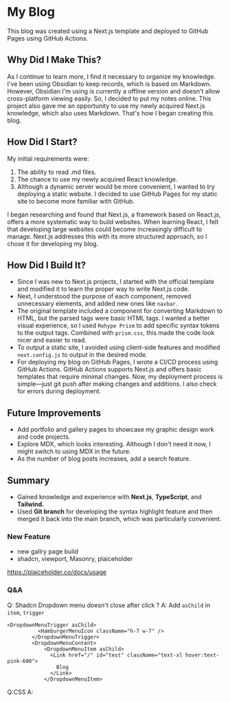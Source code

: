 # My Blog

This blog was created using a Next.js template and deployed to GitHub Pages using GitHub Actions.

## Why Did I Make This?

As I continue to learn more, I find it necessary to organize my knowledge. I've been using Obsidian to keep records, which is based on Markdown. However, Obsidian I'm using is currently a offline version and doesn't allow cross-platform viewing easily. So, I decided to put my notes online. This project also gave me an opportunity to use my newly acquired Next.js knowledge, which also uses Markdown. That's how I began creating this blog.

## How Did I Start?

My initial requirements were:
1. The ability to read .md files.
2. The chance to use my newly acquired React knowledge.
3. Although a dynamic server would be more convenient, I wanted to try deploying a static website. I decided to use GitHub Pages for my static site to become more familiar with GitHub.

I began researching and found that Next.js, a framework based on React.js, offers a more systematic way to build websites. When learning React, I felt that developing large websites could become increasingly difficult to manage. Next.js addresses this with its more structured approach, so I chose it for developing my blog.

## How Did I Build It?

- Since I was new to Next.js projects, I started with the official template and modified it to learn the proper way to write Next.js code.
- Next, I understood the purpose of each component, removed unnecessary elements, and added new ones like `navbar`.
- The original template included a component for converting Markdown to HTML, but the parsed tags were basic HTML tags. I wanted a better visual experience, so I used `Rehype Prism` to add specific syntax tokens to the output tags. Combined with `prism.css`, this made the code look nicer and easier to read.
- To output a static site, I avoided using client-side features and modified `next.config.js` to output in the desired mode.
- For deploying my blog on GitHub Pages, I wrote a CI/CD process using GitHub Actions. GitHub Actions supports Next.js and offers basic templates that require minimal changes. Now, my deployment process is simple—just git push after making changes and additions. I also check for errors during deployment.

## Future Improvements

- Add portfolio and gallery pages to showcase my graphic design work and code projects.
- Explore MDX, which looks interesting. Although I don't need it now, I might switch to using MDX in the future.
- As the number of blog posts increases, add a search feature.

## Summary

- Gained knowledge and experience with **Next.js**, **TypeScript**, and **Tailwind.**
- Used **Git branch** for developing the syntax highlight feature and then merged it back into the main branch, which was particularly convenient.

### New Feature
- new gallry page build 
- shadcn, viewport,  Masonry,  plaiceholder

https://plaiceholder.co/docs/usage

### Q&A
Q: Shadcn Dropdown menu doesn't close after click ?
A: Add `asChild` in `item`, `trigger`
```tsx
<DropdownMenuTrigger asChild>
          <HamburgerMenuIcon className="h-7 w-7" />
        </DropdownMenuTrigger>
        <DropdownMenuContent>
            <DropdownMenuItem asChild>
              <Link href="/" id="test" className="text-xl hover:text-pink-600">
                Blog
              </Link>
            </DropdownMenuItem>
```
Q:CSS
A: